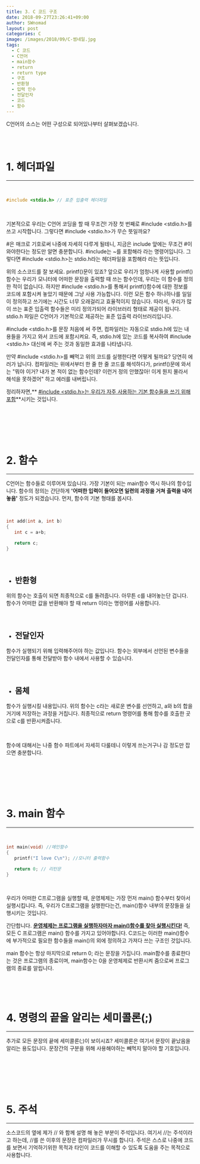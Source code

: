 ```yaml
---
title: 3. C 코드 구조
date: 2018-09-27T23:26:41+09:00
author: SWnomad
layout: post
categories: C
image: /images/2018/09/C-썸네일.jpg
tags:
  - C 코드
  - C언어
  - main함수
  - return
  - return type
  - 구조
  - 반환형
  - 입력 인수
  - 전달인자
  - 코드
  - 함수
---
```

C언어의 소스는 어떤 구성으로 되어있나부터 살펴보겠습니다.

~~~ c

~~~

&nbsp;

# 1. 헤더파일

* * *

&nbsp;

~~~ c
#include <stdio.h> // 표준 입출력 헤더파일
~~~

&nbsp;

기본적으로 우리는 C언어 코딩을 할 때 무조건! 가장 첫 번째로 #include <stdio.h>를 쓰고 시작합니다. 그렇다면 #include <stdio.h>가 무슨 뜻일까요?

#은 매크로 기호로써 나중에 자세히 다루게 될테니, 지금은 include 앞에는 무조건 #이 와야한다는 정도만 알면 충분합니다. #include는 ~를 포함해라 라는 명령어입니다. 그렇다면 #include <stdio.h>는 stdio.h라는 헤더파일을 포함해라 라는 뜻입니다.

위의 소스코드를 잘 보세요. printf()문이 있죠? 앞으로 우리가 엄청나게 사용할 printf()함수는 우리가 모니터에 어떠한 문장을 출력할 때 쓰는 함수인데, 우리는 이 함수를 정의한 적이 없습니다. 하지만 #include <stdio.h>를 통해서 printf()함수에 대한 정보를 코드에 포함시켜 놓았기 때문에 그냥 사용 가능합니다. 이런 모든 함수 하나하나를 일일이 정의하고 쓰기에는 시간도 너무 오래걸리고 효율적이지 않습니다. 따라서, 우리가 많이 쓰는 표준 입출력 함수들은 미리 정의가되어 라이브러리 형태로 제공이 됩니다. stdio.h 파일은 C언어가 기본적으로 제공하는 표준 입출력 라이브러리입니다.

#include <stdio.h>를 문장 처음에 써 주면, 컴파일러는 자동으로 stdio.h에 있는 내용들을 가지고 와서 코드에 포함시켜요. 즉, stdio.h에 있는 코드를 복사하여 #include <stdio.h> 대신에 써 주는 것과 동일한 효과를 나타냅니다.

만약 #include <stdio.h>를 빼먹고 위의 코드를 실행한다면 어떻게 될까요? 당연히 에러가 납니다. 컴파일러는 위에서부터 한 줄 한 줄 코드를 해석하다가, printf()문에 와서는 "뭐야 이거? 내가 본 적이 없는 함수인데? 이런거 정의 안했잖아! 이게 뭔지 몰라서 해석을 못하겠어" 하고 에러를 내버립니다.

정리하자면,** <u>#include <stdio.h>는 우리가 자주 사용하는 기본 함수들을 쓰기 위해 포함</u>**시키는 것입니다.

&nbsp;

&nbsp;

&nbsp;

# 2. 함수

* * *

C언어는 함수들로 이루어져 있습니다. 가장 기본이 되는 main함수 역시 하나의 함수입니다. 함수의 정의는 간단하게 **'어떠한 입력이 들어오면 일련의 과정을 거쳐 출력을 내어놓음'** 정도가 되겠습니다. 먼저, 함수의 기본 형태를 봅시다.

&nbsp;

~~~ c
int add(int a, int b)
{
   int c = a+b;

   return c;
}
~~~

&nbsp;

  * ## **반환형**

위의 함수는 호출이 되면 최종적으로 c를 돌려줍니다. 아무튼 c를 내어놓는단 겁니다. 함수가 어떠한 값을 반환해야 할 때 return 이라는 명령어를 사용합니다.

&nbsp;

  * ## **전달인자**

함수가 실행되기 위해 입력해주어야 하는 값입니다. 함수는 외부에서 선언된 변수들을 전달인자를 통해 전달받아 함수 내에서 사용할 수 있습니다.

&nbsp;

  * ## **몸체**

함수가 실행시킬 내용입니다. 위의 함수는 c라는 새로운 변수를 선언하고, a와 b의 합을 거기에 저장하는 과정을 거칩니다. 최종적으로 return 명령어를 통해 함수를 호출한 곳으로 c를 반환시켜줍니다.

&nbsp;

함수에 대해서는 나중 함수 파트에서 자세히 다룰테니 이렇게 쓰는거구나 감 정도만 잡으면 충분합니다.

&nbsp;

&nbsp;

&nbsp;

# 3. main 함수

* * *

&nbsp;

~~~ c
int main(void) //메인함수
{
   printf("I love C\n"); //모니터 출력함수

   return 0; // 리턴문
}
~~~

&nbsp;

우리가 어떠한 C프로그램을 실행할 때, 운영체제는 가장 먼저 main() 함수부터 찾아서 실행시킵니다. 즉, 우리가 C프로그램을 실행한다는건, main()함수 내부의 문장들을 실행시키는 것입니다.

간단합니다. **<u>운영체제는 프로그램을 실행하자마자 main()함수를 찾아 실행시킨다!</u>** 즉, 모든 C 프로그램은 main() 함수를 가지고 있어야합니다. C코드는 이러한 main()함수에 부가적으로 필요한 함수들을 main()의 외에 정의하고 가져다 쓰는 구조인 것입니다.

main 함수는 항상 마지막으로 return 0; 라는 문장을 가집니다. main함수를 종료한다는 것은 프로그램의 종료이며, main함수는 0을 운영체제로 반환시켜 줌으로써 프로그램의 종료를 알립니다.

&nbsp;

&nbsp;

# 4. 명령의 끝을 알리는 세미콜론(;)

* * *

추가로 모든 문장의 끝에 세미콜론(;)이 보이시죠? 세미콜론은 여기서 문장이 끝났음을 알리는 용도입니다. 문장간의 구분을 위해 사용해야하는 빼먹지 말아야 할 기호입니다.

&nbsp;

&nbsp;

&nbsp;

# 5. 주석

* * *

소스코드의 옆에 제가 // 와 함께 설명 해 놓은 부분이 주석입니다. 여기서 //는 주석이라고 하는데, //를 쓴 이후의 문장은 컴파일러가 무시를 합니다. 주석은 스스로 나중에 코드를 보면서 기억하기위한 목적과 타인이 코드를 이해할 수 있도록 도움을 주는 목적으로 사용합니다.